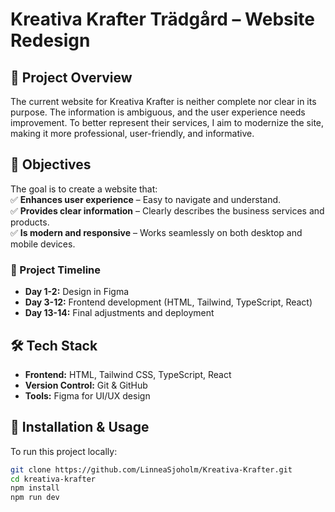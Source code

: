 # Kreativa Krafter Trädgård – Website Redesign  

## 🌿 Project Overview  
The current website for Kreativa Krafter is neither complete nor clear in its purpose. The information is ambiguous, and the user experience needs improvement. To better represent their services, I aim to modernize the site, making it more professional, user-friendly, and informative.  

## 🎯 Objectives  
The goal is to create a website that:  
✅ **Enhances user experience** – Easy to navigate and understand.  
✅ **Provides clear information** – Clearly describes the business services and products.  
✅ **Is modern and responsive** – Works seamlessly on both desktop and mobile devices.  

### 📅 Project Timeline  
- **Day 1-2:** Design in Figma  
- **Day 3-12:** Frontend development (HTML, Tailwind, TypeScript, React)  
- **Day 13-14:** Final adjustments and deployment  

## 🛠️ Tech Stack  
- **Frontend:** HTML, Tailwind CSS, TypeScript, React  
- **Version Control:** Git & GitHub  
- **Tools:** Figma for UI/UX design  

## 🚀 Installation & Usage  
To run this project locally:  
```bash
git clone https://github.com/LinneaSjoholm/Kreativa-Krafter.git 
cd kreativa-krafter  
npm install  
npm run dev  
